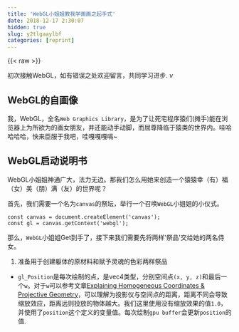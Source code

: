 ```yaml
---
title: 'WebGL小姐姐教我学画画之起手式' 
date: 2018-12-17 2:30:07
hidden: true
slug: y2tlgaaylbf
categories: [reprint]
---
```


{{< raw >}}

                    
<p>初次接触WebGL，如有错误之处欢迎留言，共同学习进步. <em>v</em></p>
<h2 id="articleHeader0">WebGL的自画像</h2>
<p>我，WebGL，全名<code>Web Graphics Library</code>，是为了让死宅程序猿们(摊手)能在浏览器上为所欲为的画女朋友，并还能动手动脚，而屈尊降临于猿类的世界内。哇哈哈哈哈，快来臣服于我吧，哇嘎嘎嘎嗝~</p>
<h2 id="articleHeader1">WebGL启动说明书</h2>
<p>WebGL小姐姐神通广大，法力无边。那我们怎么用她来创造一个猿猿幸（有）福（女）美（朋）满（友）的世界呢？</p>
<p>首先，我们需要一个名为<code>canvas</code>的祭坛，举行一个召唤<code>WebGL</code>小姐姐的小仪式。</p>
<div class="widget-codetool" style="display:none;">
      <div class="widget-codetool--inner">
      <span class="selectCode code-tool" data-toggle="tooltip" data-placement="top" title="" data-original-title="全选"></span>
      <span type="button" class="copyCode code-tool" data-toggle="tooltip" data-placement="top" data-clipboard-text="const canvas = document.createElement('canvas');
const gl = canvas.getContext('webgl');" title="" data-original-title="复制"></span>
      <span type="button" class="saveToNote code-tool" data-toggle="tooltip" data-placement="top" title="" data-original-title="放进笔记"></span>
      </div>
      </div><pre class="javascript hljs"><code class="javascript"><span class="hljs-keyword">const</span> canvas = <span class="hljs-built_in">document</span>.createElement(<span class="hljs-string">'canvas'</span>);
<span class="hljs-keyword">const</span> gl = canvas.getContext(<span class="hljs-string">'webgl'</span>);</code></pre>
<p>那么，<code>WebGL</code>小姐姐Get到手了，接下来我们需要先将两样'祭品'交给她的两名侍女。</p>
<ol><li>准备用于创建躯体的原材料和赋予灵魂的色彩两样祭品</li></ol>
<ul><li>
<code>gl_Position</code>是每次绘制的点，是vec4类型，分别空间点<code>(x, y, z)</code>和最后一个<code>w</code>。对于<code>w</code>可以参考文章<a href="https://www.tomdalling.com/blog/modern-opengl/explaining-homogenous-coordinates-and-projective-geometry/" rel="nofollow noreferrer" target="_blank">Explaining Homogeneous Coordinates &amp; Projective Geometry</a>，可以理解为投影仪与空间点的距离，距离不同会导致缩放效应，距离远则投放的物体越大。我们这里使用没有缩放效果的值<code>1.0</code>，并使用了<code>position</code>这个定义的变量值。每次绘制<code>gpu buffer</code>会更新<code>position</code>的值.</li></ul>
<div class="widget-codetool" style="display:none;">
      <div class="widget-codetool--inner">
      <span class="selectCode code-tool" data-toggle="tooltip" data-placement="top" title="" data-original-title="全选"></span>
      <span type="button" class="copyCode code-tool" data-toggle="tooltip" data-placement="top" data-clipboard-text="const vertexShaderSource = `
precision mediump float;
attribute vec2 position;

void main(void) {
    gl_Position = vec4(position.x, position.y, 0.0, 1.0);
}
`;" title="" data-original-title="复制"></span>
      <span type="button" class="saveToNote code-tool" data-toggle="tooltip" data-placement="top" title="" data-original-title="放进笔记"></span>
      </div>
      </div><pre class="javascript hljs"><code class="javascript"><span class="hljs-keyword">const</span> vertexShaderSource = <span class="hljs-string">`
precision mediump float;
attribute vec2 position;

void main(void) {
    gl_Position = vec4(position.x, position.y, 0.0, 1.0);
}
`</span>;</code></pre>
<ul><li>每次绘制都会使用<code>glFragColor</code>定义的颜色值，同样是vec4类型，分别代表<code>(r, g, b, a)</code>
</li></ul>
<div class="widget-codetool" style="display:none;">
      <div class="widget-codetool--inner">
      <span class="selectCode code-tool" data-toggle="tooltip" data-placement="top" title="" data-original-title="全选"></span>
      <span type="button" class="copyCode code-tool" data-toggle="tooltip" data-placement="top" data-clipboard-text="const fragmentShaderSource = `
precision mediump float;

void main(void) {
    gl_FragColor = vec4(0.7, 0.5, 0.38, 0.0);
}
`" title="" data-original-title="复制"></span>
      <span type="button" class="saveToNote code-tool" data-toggle="tooltip" data-placement="top" title="" data-original-title="放进笔记"></span>
      </div>
      </div><pre class="javascript hljs"><code class="javascript"><span class="hljs-keyword">const</span> fragmentShaderSource = <span class="hljs-string">`
precision mediump float;

void main(void) {
    gl_FragColor = vec4(0.7, 0.5, 0.38, 0.0);
}
`</span></code></pre>
<blockquote>关于<code>precision</code>：由于<code>openGL</code>没有声明<code>float</code>类型的默认精度，所以其姐妹<code>WebGL</code>也就需要为<code>shader</code>声明精度。又由于高精度<code>openGL</code>没有支持，低精度在手机上可以有兼容问题，所以默认推荐<code>mediump</code>。参考<a href="https://stackoverflow.com/a/28540641/2326199" rel="nofollow noreferrer" target="_blank">https://stackoverflow.com/a/28540641/2326199</a> 和 <a href="https://developers.google.com/web/updates/2011/12/Use-mediump-precision-in-WebGL-when-possible" rel="nofollow noreferrer" target="_blank">Use mediump precision in WebGL when possible</a>
</blockquote>
<ol><li>唤醒侍女并让她们把祭品处理好</li></ol>
<div class="widget-codetool" style="display:none;">
      <div class="widget-codetool--inner">
      <span class="selectCode code-tool" data-toggle="tooltip" data-placement="top" title="" data-original-title="全选"></span>
      <span type="button" class="copyCode code-tool" data-toggle="tooltip" data-placement="top" data-clipboard-text="const vertexShader = gl.createShader(gl.VERTEX_SHADER); // 唤醒
gl.shaderSource(vertexShader, vertexShaderSource); // 上交祭品
gl.compileShader(vertexShader); // 处理祭品
if (!gl.getShaderParameter(vertexShader, gl.COMPILE_STATUS)) {
    // 由于祭品偶尔不新鲜或者侍女偷懒，我们要好好确认祭品是否处理完毕
    throw new Error(`Error in compileing vertexShader: ${gl.getShaderInfoLog(vertexShader)}`);
}


const fragmentShader = gl.createShader(gl.FRAGMENT_SHADER);
gl.shaderSource(fragmentShader, fragmentShaderSource);
gl.compileShader(fragmentShader);
if (!gl.getShaderParameter(vertexShader, gl.COMPILE_STATUS)) {
    throw new Error(`Error in compileing vertexShader: ${gl.getShaderInfoLog(vertexShader)}`);
}" title="" data-original-title="复制"></span>
      <span type="button" class="saveToNote code-tool" data-toggle="tooltip" data-placement="top" title="" data-original-title="放进笔记"></span>
      </div>
      </div><pre class="javascript hljs"><code class="javascript"><span class="hljs-keyword">const</span> vertexShader = gl.createShader(gl.VERTEX_SHADER); <span class="hljs-comment">// 唤醒</span>
gl.shaderSource(vertexShader, vertexShaderSource); <span class="hljs-comment">// 上交祭品</span>
gl.compileShader(vertexShader); <span class="hljs-comment">// 处理祭品</span>
<span class="hljs-keyword">if</span> (!gl.getShaderParameter(vertexShader, gl.COMPILE_STATUS)) {
    <span class="hljs-comment">// 由于祭品偶尔不新鲜或者侍女偷懒，我们要好好确认祭品是否处理完毕</span>
    <span class="hljs-keyword">throw</span> <span class="hljs-keyword">new</span> <span class="hljs-built_in">Error</span>(<span class="hljs-string">`Error in compileing vertexShader: <span class="hljs-subst">${gl.getShaderInfoLog(vertexShader)}</span>`</span>);
}


<span class="hljs-keyword">const</span> fragmentShader = gl.createShader(gl.FRAGMENT_SHADER);
gl.shaderSource(fragmentShader, fragmentShaderSource);
gl.compileShader(fragmentShader);
<span class="hljs-keyword">if</span> (!gl.getShaderParameter(vertexShader, gl.COMPILE_STATUS)) {
    <span class="hljs-keyword">throw</span> <span class="hljs-keyword">new</span> <span class="hljs-built_in">Error</span>(<span class="hljs-string">`Error in compileing vertexShader: <span class="hljs-subst">${gl.getShaderInfoLog(vertexShader)}</span>`</span>);
}</code></pre>
<p>祭品已准备妥当，接下来就是要请出<code>WebGL</code>小姐姐御用创世神器<code>program</code>并使用祭品开光，然后交与小姐姐手中。</p>
<div class="widget-codetool" style="display:none;">
      <div class="widget-codetool--inner">
      <span class="selectCode code-tool" data-toggle="tooltip" data-placement="top" title="" data-original-title="全选"></span>
      <span type="button" class="copyCode code-tool" data-toggle="tooltip" data-placement="top" data-clipboard-text="const program = gl.createProgram(); // 神器现世
gl.attachShader(program, vertexShader); // 开第一封印：原料
gl.attachShader(program, fragmentShader); // 开第二封印：色开
gl.linkProgram(program); // 交与小姐姐

if(!gl.getProgramParameter(program, gl.LINK_STATUS)) {
    // 咳咳，由于神器与祭品偶尔无法契合，导致神器失效，需要检查一下 ~_~
    throw new Error(`invalid program: ${gl.getProgramInfoLog(program)}`);
}
" title="" data-original-title="复制"></span>
      <span type="button" class="saveToNote code-tool" data-toggle="tooltip" data-placement="top" title="" data-original-title="放进笔记"></span>
      </div>
      </div><pre class="javascript hljs"><code class="javascript"><span class="hljs-keyword">const</span> program = gl.createProgram(); <span class="hljs-comment">// 神器现世</span>
gl.attachShader(program, vertexShader); <span class="hljs-comment">// 开第一封印：原料</span>
gl.attachShader(program, fragmentShader); <span class="hljs-comment">// 开第二封印：色开</span>
gl.linkProgram(program); <span class="hljs-comment">// 交与小姐姐</span>

<span class="hljs-keyword">if</span>(!gl.getProgramParameter(program, gl.LINK_STATUS)) {
    <span class="hljs-comment">// 咳咳，由于神器与祭品偶尔无法契合，导致神器失效，需要检查一下 ~_~</span>
    <span class="hljs-keyword">throw</span> <span class="hljs-keyword">new</span> <span class="hljs-built_in">Error</span>(<span class="hljs-string">`invalid program: <span class="hljs-subst">${gl.getProgramInfoLog(program)}</span>`</span>);
}
</code></pre>
<p>注意了注意了，<code>WebGL</code>小姐姐起手式完毕，开天辟地，万物复苏。我们现在可以向她许愿，描述我们心中的<code>猩福世界</code>了~v;v~</p>
<h3 id="articleHeader2">WebGL的许愿池上的许愿树</h3>
<p><code>WebGL</code>小姐姐有多个许愿池，我们这里使用<code>gl.ARRAY_BUFFER</code>。然后告诉神器<code>program</code>怎么收取愿望。</p>
<div class="widget-codetool" style="display:none;">
      <div class="widget-codetool--inner">
      <span class="selectCode code-tool" data-toggle="tooltip" data-placement="top" title="" data-original-title="全选"></span>
      <span type="button" class="copyCode code-tool" data-toggle="tooltip" data-placement="top" data-clipboard-text="const buffer = gl.createBuffer(); // 创建许愿树
gl.bindBuffer(gl.ARRAY_BUFFER, buffer); // 将许愿树种到`ARRAY_BUFFER`这个许愿池内

// 获取神器`program`的`position`之力
const position = gl.getAttribLocation(program, 'position');
// position之力为2个float类型的数一组，不转化`buffer`类型，
// 从头开始，不跳过任何一个愿望
gl.vertexAttribPointer(position, 2, gl.FLOAT, false, 0, 0);
gl.enableVertexAttribArray(position);" title="" data-original-title="复制"></span>
      <span type="button" class="saveToNote code-tool" data-toggle="tooltip" data-placement="top" title="" data-original-title="放进笔记"></span>
      </div>
      </div><pre class="javascript hljs"><code class="javascript"><span class="hljs-keyword">const</span> buffer = gl.createBuffer(); <span class="hljs-comment">// 创建许愿树</span>
gl.bindBuffer(gl.ARRAY_BUFFER, buffer); <span class="hljs-comment">// 将许愿树种到`ARRAY_BUFFER`这个许愿池内</span>

<span class="hljs-comment">// 获取神器`program`的`position`之力</span>
<span class="hljs-keyword">const</span> position = gl.getAttribLocation(program, <span class="hljs-string">'position'</span>);
<span class="hljs-comment">// position之力为2个float类型的数一组，不转化`buffer`类型，</span>
<span class="hljs-comment">// 从头开始，不跳过任何一个愿望</span>
gl.vertexAttribPointer(position, <span class="hljs-number">2</span>, gl.FLOAT, <span class="hljs-literal">false</span>, <span class="hljs-number">0</span>, <span class="hljs-number">0</span>);
gl.enableVertexAttribArray(position);</code></pre>
<h3 id="articleHeader3">WebGl的创世之作</h3>
<p>小姐姐迎着丝毫都没有的狂风，望着漫无编辑器的虚无黑暗，眼角迸发出一丝丝精光，大笔一挥, 左一划右一挥。</p>
<div class="widget-codetool" style="display:none;">
      <div class="widget-codetool--inner">
      <span class="selectCode code-tool" data-toggle="tooltip" data-placement="top" title="" data-original-title="全选"></span>
      <span type="button" class="copyCode code-tool" data-toggle="tooltip" data-placement="top" data-clipboard-text="gl.viewport(0, 0, 400, 400);
gl.useProgram(program);

gl.clearColor(255 / 255, 192 / 255, 203 / 255, 1.0);
gl.clear(gl.COLOR_BUFFER_BIT);

gl.lineWidth(1.5);

const points = new Float32Array([
    -0.9, 0.9,
    0.0, 0.0,
    0.9, -0.9,
]);

gl.bufferData(gl.ARRAY_BUFFER, points, gl.STATIC_DRAW);
gl.drawArrays(gl.LINE_LOOP, 0, points.length / 2);

gl.bufferData(gl.ARRAY_BUFFER, new Float32Array([
    -0.9, -0.9,
    0.0, 0.0,
    0.9, 0.9
]), gl.STATIC_DRAW);
gl.drawArrays(gl.LINE_LOOP, 0, 3);" title="" data-original-title="复制"></span>
      <span type="button" class="saveToNote code-tool" data-toggle="tooltip" data-placement="top" title="" data-original-title="放进笔记"></span>
      </div>
      </div><pre class="hljs lsl"><code>gl.viewport(<span class="hljs-number">0</span>, <span class="hljs-number">0</span>, <span class="hljs-number">400</span>, <span class="hljs-number">400</span>);
gl.useProgram(program);

gl.clearColor(<span class="hljs-number">255</span> / <span class="hljs-number">255</span>, <span class="hljs-number">192</span> / <span class="hljs-number">255</span>, <span class="hljs-number">203</span> / <span class="hljs-number">255</span>, <span class="hljs-number">1.0</span>);
gl.clear(gl.COLOR_BUFFER_BIT);

gl.lineWidth(<span class="hljs-number">1.5</span>);

const points = new Float32Array([
    <span class="hljs-number">-0.9</span>, <span class="hljs-number">0.9</span>,
    <span class="hljs-number">0.0</span>, <span class="hljs-number">0.0</span>,
    <span class="hljs-number">0.9</span>, <span class="hljs-number">-0.9</span>,
]);

gl.bufferData(gl.ARRAY_BUFFER, points, gl.STATIC_DRAW);
gl.drawArrays(gl.LINE_LOOP, <span class="hljs-number">0</span>, points.length / <span class="hljs-number">2</span>);

gl.bufferData(gl.ARRAY_BUFFER, new Float32Array([
    <span class="hljs-number">-0.9</span>, <span class="hljs-number">-0.9</span>,
    <span class="hljs-number">0.0</span>, <span class="hljs-number">0.0</span>,
    <span class="hljs-number">0.9</span>, <span class="hljs-number">0.9</span>
]), gl.STATIC_DRAW);
gl.drawArrays(gl.LINE_LOOP, <span class="hljs-number">0</span>, <span class="hljs-number">3</span>);</code></pre>
<p>创世之作在漫天闪电，山崩海啸之下庄严出世!! 登登登，piapia(背景乐)</p>
<p><span class="img-wrap"><img data-src="/img/bV109R?w=800&amp;h=804" src="https://static.alili.tech/img/bV109R?w=800&amp;h=804" alt="图片描述" title="图片描述" style="cursor: pointer;"></span></p>
<p>最后来一张<code>WebGL</code>绘制整个过程的流程图：</p>
<p><span class="img-wrap"><img data-src="/img/bV109T?w=1708&amp;h=1138" src="https://static.alili.tech/img/bV109T?w=1708&amp;h=1138" alt="图片描述" title="图片描述" style="cursor: pointer; display: inline;"></span></p>
<p><strong>未完待续</strong></p>
<hr>
<p>本文章首发于本人公众号：枫之叶</p>
<p><span class="img-wrap"><img data-src="/img/bV1gCE?w=258&amp;h=258" src="https://static.alili.tech/img/bV1gCE?w=258&amp;h=258" alt="图片描述" title="图片描述" style="cursor: pointer; display: inline;"></span></p>
<hr>
<p>若您能喜欢本文，并欲转发本文请保留<strong>公众号声明与公众号二维码</strong>。谢谢 ^v^</p>

                
{{< /raw >}}

# 版权声明
本文资源来源互联网，仅供学习研究使用，版权归该资源的合法拥有者所有，

本文仅用于学习、研究和交流目的。转载请注明出处、完整链接以及原作者。

原作者若认为本站侵犯了您的版权，请联系我们，我们会立即删除！

## 原文标题
WebGL小姐姐教我学画画之起手式

## 原文链接
[https://segmentfault.com/a/1190000012835128](https://segmentfault.com/a/1190000012835128)

